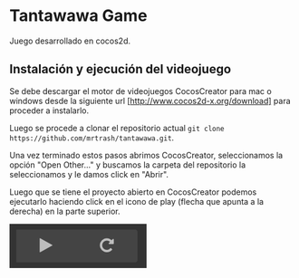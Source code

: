 # Tantawawa Game

Juego desarrollado en cocos2d.

## Instalación y ejecución del videojuego

Se debe descargar el motor de videojuegos CocosCreator para mac o windows desde la siguiente url [http://www.cocos2d-x.org/download] para proceder a instalarlo.

Luego se procede a clonar el repositorio actual `git clone https://github.com/mrtrash/tantawawa.git`.

Una vez terminado estos pasos abrimos CocosCreator, seleccionamos la opción "Open Other..." y buscamos la carpeta del repositorio la seleccionamos y le damos click en "Abrir".

Luego que se tiene el proyecto abierto en CocosCreator podemos ejecutarlo haciendo click en el icono de play (flecha que apunta a la derecha) en la parte superior.

![boton para ejecutar el juego](docs/img/img_play.png)
